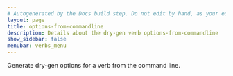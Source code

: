 ```yaml
---
# Autogenerated by the Docs build step. Do not edit by hand, as your edit will get overwritten by the next Docs build.
layout: page
title: options-from-commandline
description: Details about the dry-gen verb options-from-commandline
show_sidebar: false
menubar: verbs_menu
---
```

Generate dry-gen options for a verb from the command line.
